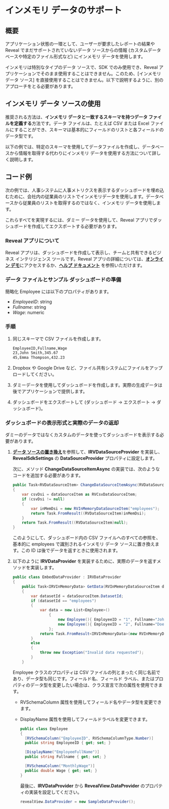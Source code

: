 # インメモリ データのサポート

## 概要

アプリケーション状態の一環として、ユーザーが要求したレポートの結果や Reveal でまだサポートされていないデータ ソースからの情報 (カスタムデータベースや特定のファイル形式など) にインメモリ データを使用します。

インメモリは特別なタイプのデータ ソースで、SDK でのみ使用でき、Reveal アプリケーションでそのまま使用することはできません。このため、[インメモリ データ ソース] を直接使用することはできません。以下で説明するように、別のアプローチをとる必要があります。

## インメモリ データ ソースの使用

推奨される方法は、**インメモリ データと一致するスキーマを持つデータ ファイルを定義する**方法です。データ ファイルは、たとえば CSV または Excel ファイルにすることができ、スキーマは基本的にフィールドのリストと各フィールドのデータ型です。

以下の例では、特定のスキーマを使用してデータファイルを作成し、データベースから情報を取得する代わりにインメモリ データを使用する方法について詳しく説明します。

## コード例

次の例では、人事システムに人事メトリクスを表示するダッシュボードを埋め込むために、会社内の従業員のリストでインメモリデータを使用します。データベースから従業員のリストを取得するのではなく、インメモリ データを使用します。

これらすべてを実現するには、ダミー データを使用して、Reveal アプリでダッシュボードを作成してエクスポートする必要があります。

### Reveal アプリについて
Reveal アプリは、ダッシュボードを作成して表示し、チームと共有できるビジネス インテリジェンス ツールです。Reveal アプリの詳細については、[**オンライン デモ**](https://app.revealbi.io/)にアクセスするか、[**ヘルプ ドキュメント**](https://help.revealbi.io/jp/welcome.html) を参照いただけます。

### データ ファイルとサンプル ダッシュボードの準備

簡略化 Employee には以下のプロパティがあります。

  - *EmployeeID*: string
  - *Fullname*: string
  - *Wage*: numeric

### 手順

1.  同じスキーマで CSV ファイルを作成します。

    ``` xml
    EmployeeID,Fullname,Wage
    23,John Smith,345.67
    45,Emma Thompson,432.23
    ```

2.  Dropbox や Google Drive など、ファイル共有システムにファイルをアップロードしてください。

3.  ダミーデータを使用してダッシュボードを作成します。実際の生成データは後でアプリケーションで提供します。

4.  ダッシュボードをエクスポートして (ダッシュボード -> エクスポート -> ダッシュボード)。

### ダッシュボードの表示形式と実際のデータの返却

ダミーのデータではなくカスタムのデータを使ってダッシュボードを表示する必要があります。

1.  [**データ ソースの置き換え**](replacing-data-sources/replacing-data-sources-mssql.md)を参照して、__IRVDataSourceProvider__ を実装し、__RevealSdkSettings__ の __DataSourceProvider__ プロパティに設定します。

    次に、メソッド __ChangeDataSourceItemAsync__ の実装では、次のようなコードを追加する必要があります。

    ``` csharp
    public Task<RVDataSourceItem> ChangeDataSourceItemAsync(RVDataSourceItem dataSourceItem)
    {
        var csvDsi = dataSourceItem as RVCsvDataSourceItem;
        if (csvDsi != null)
        {
            var inMemDsi = new RVInMemoryDataSourceItem("employees");
            return Task.FromResult((RVDataSourceItem)inMemDsi);
        }
        return Task.FromResult((RVDataSourceItem)null);
    }
    ```

    このようにして、ダッシュボード内の CSV ファイルへのすべての参照を、基本的に employees で識別されるインメモリ データ ソースに置き換えます。この ID は後でデータを返すときに使用されます。

2.  以下のように __IRVDataProvider__ を実装するために、実際のデータを返すメソッドを実装します。

    ``` csharp
    public class EmbedDataProvider : IRVDataProvider
    {
        public Task<IRVInMemoryData> GetData(RVInMemoryDataSourceItem dataSourceItem)
        {
            var datasetId = dataSourceItem.DatasetId;
            if (datasetId == "employees")
            {
                var data = new List<Employee>()
                    {
                        new Employee(){ EmployeeID = "1", Fullname="John Doe", Wage = 80325.61 },
                        new Employee(){ EmployeeID = "2", Fullname="Doe John", Wage = 10325.61 },
                    };
                return Task.FromResult<IRVInMemoryData>(new RVInMemoryData<Employee>(data));
            }
            else
            {
                throw new Exception("Invalid data requested");
            }
        }
    ```

    Employee クラスのプロパティは CSV ファイルの列とまったく同じ名前であり、データ型も同じです。フィールド名、フィールド ラベル、またはプロパティのデータ型を変更したい場合は、クラス宣言で次の属性を使用できます。

      - RVSchemaColumn 属性を使用してフィールド名やデータ型を変更できます。
      - DisplayName 属性を使用してフィールドラベルを変更できます。

        ``` csharp
        public class Employee
        {
          [RVSchemaColumn("EmployeeID", RVSchemaColumnType.Number)]
          public string EmployeeID { get; set; }

          [DisplayName("EmployeeFullName")]
          public string Fullname { get; set; }

          [RVSchemaColumn("MonthlyWage")]
          public double Wage { get; set; }
        }
        ```

        最後に、__IRVDataProvider__ から __RevealView.DataProvider__ のプロパティの実装を設定してください。
      

        ``` csharp
        revealView.DataProvider = new SampleDataProvider();
        ```
